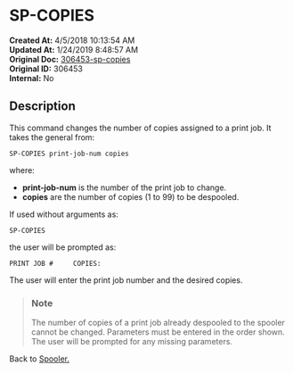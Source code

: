 # SP-COPIES

**Created At:** 4/5/2018 10:13:54 AM  
**Updated At:** 1/24/2019 8:48:57 AM  
**Original Doc:** [306453-sp-copies](https://docs.jbase.com/44205-spooler/306453-sp-copies)  
**Original ID:** 306453  
**Internal:** No  

## Description

This command changes the number of copies assigned to a print job. It takes the general from:

```text
SP-COPIES print-job-num copies
```

where:

- **print-job-num** is the number of the print job to change.
- **copies** are the number of copies (1 to 99) to be despooled.

If used without arguments as:

```text
SP-COPIES
```

the user will be prompted as:

```text
PRINT JOB #     COPIES:
```

The user will enter the print job number and the desired copies.

> ### Note
>
> The number of copies of a print job already despooled to the spooler cannot be changed. Parameters must be entered in the order shown. The user will be prompted for any missing parameters.

Back to [Spooler.](./../jbase-spooler)
